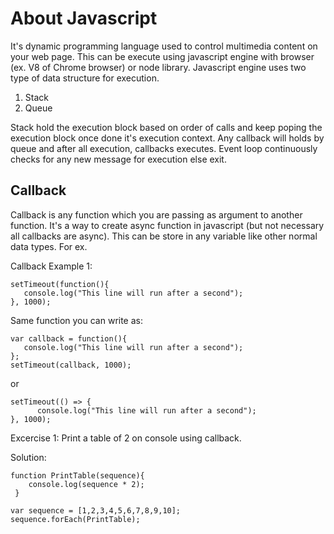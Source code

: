 # About Javascript
It's dynamic programming language used to control multimedia content on your web page. This can be execute using javascript engine with browser (ex. V8 of Chrome browser) or node library. Javascript engine uses two type of data structure for execution.
1. Stack
2. Queue
   
Stack hold the execution block based on order of calls and keep poping the execution block once done it's execution context. Any callback will holds by queue and after all execution, callbacks executes. Event loop continuously checks for any new message for execution else exit. 

## Callback
Callback is any function which you are passing as argument to another function. It's a way to create async function in javascript (but not necessary all callbacks are async). This can be store in any variable like other normal data types. For ex.

Callback Example 1:
```
setTimeout(function(){
   console.log("This line will run after a second");
}, 1000);
```

Same function you can write as:
```
var callback = function(){
   console.log("This line will run after a second");
};
setTimeout(callback, 1000);
```
or

```
setTimeout(() => {
      console.log("This line will run after a second");
}, 1000);
```
Excercise 1: Print a table of 2 on console using callback.

Solution:
```
function PrintTable(sequence){
    console.log(sequence * 2);
 }
 
var sequence = [1,2,3,4,5,6,7,8,9,10];
sequence.forEach(PrintTable);
```
